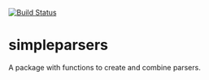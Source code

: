 [![Build Status](https://travis-ci.org/CimimUxMaio/simpleparsers.svg?branch=master)](https://travis-ci.org/CimimUxMaio/simpleparsers)

# simpleparsers
A package with functions to create and combine parsers.
